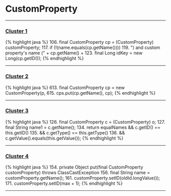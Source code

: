 # CustomProperty

***

### [Cluster 1](./1)
{% highlight java %}
106. final CustomProperty cp = (CustomProperty) customProperty;
117. if (!(name.equals(cp.getName())))
119.             ") and custom property's name (" + cp.getName() +
123. final Long idKey = new Long(cp.getID());
{% endhighlight %}

***

### [Cluster 2](./2)
{% highlight java %}
613. final CustomProperty cp = new CustomProperty(p,
615. cps.put(cp.getName(), cp);
{% endhighlight %}

***

### [Cluster 3](./3)
{% highlight java %}
126. final CustomProperty c = (CustomProperty) o;
127. final String name1 = c.getName();
134. return equalNames && c.getID() == this.getID()
135.         && c.getType() == this.getType()
136.         && c.getValue().equals(this.getValue());
{% endhighlight %}

***

### [Cluster 4](./4)
{% highlight java %}
154. private Object put(final CustomProperty customProperty) throws ClassCastException
156.     final String name = customProperty.getName();
161.         customProperty.setID(oldId.longValue());
171.         customProperty.setID(max + 1);
{% endhighlight %}

***


